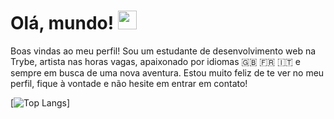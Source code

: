 # Olá, mundo! <img src="https://raw.githubusercontent.com/MartinHeinz/MartinHeinz/master/wave.gif" width="30px">

Boas vindas ao meu perfil! Sou um estudante de desenvolvimento web na Trybe, artista nas horas vagas, apaixonado por idiomas 🇬🇧 🇫🇷 🇮🇹 e sempre em busca de uma nova aventura. Estou muito feliz de te ver no meu perfil, fique à vontade e não hesite em entrar em contato!


[![Top Langs](https://github-readme-stats.vercel.app/api/top-langs/?username=matt-pessoa&layout=compact)]
